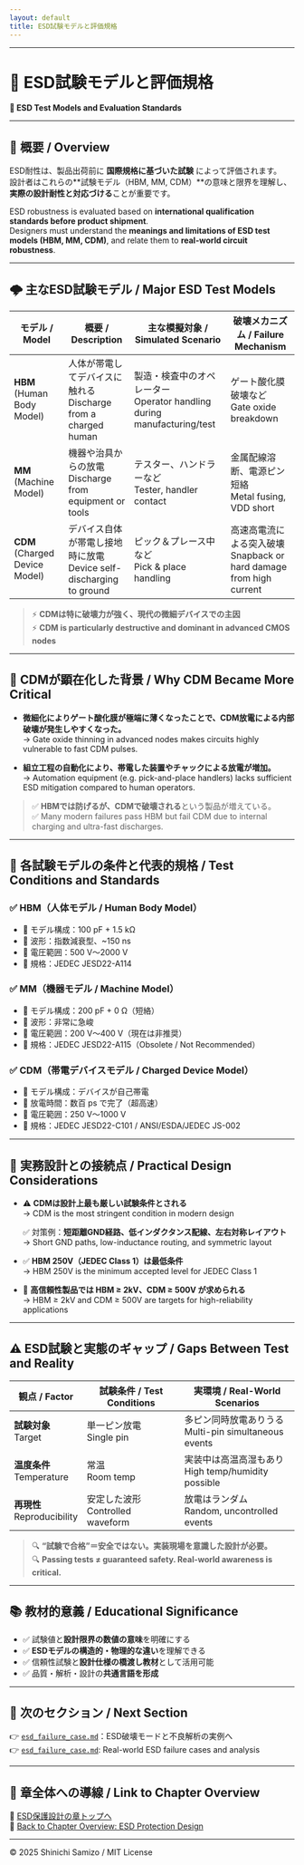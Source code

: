 ```yaml
---
layout: default
title: ESD試験モデルと評価規格
---
```


---

# 📏 ESD試験モデルと評価規格  
**📏 ESD Test Models and Evaluation Standards**

---

## 📘 概要 / Overview

ESD耐性は、製品出荷前に **国際規格に基づいた試験** によって評価されます。  
設計者はこれらの**試験モデル（HBM, MM, CDM）**の意味と限界を理解し、**実際の設計耐性と対応づける**ことが重要です。

ESD robustness is evaluated based on **international qualification standards before product shipment**.  
Designers must understand the **meanings and limitations of ESD test models (HBM, MM, CDM)**, and relate them to **real-world circuit robustness**.

---

## 🌩️ 主なESD試験モデル / Major ESD Test Models

| モデル / Model | 概要 / Description | 主な模擬対象 / Simulated Scenario | 破壊メカニズム / Failure Mechanism |
|----------------|--------------------|----------------------------------|-----------------------------------|
| **HBM** (Human Body Model) | 人体が帯電してデバイスに触れる<br>Discharge from a charged human | 製造・検査中のオペレーター<br>Operator handling during manufacturing/test | ゲート酸化膜破壊など<br>Gate oxide breakdown |
| **MM** (Machine Model) | 機器や治具からの放電<br>Discharge from equipment or tools | テスター、ハンドラーなど<br>Tester, handler contact | 金属配線溶断、電源ピン短絡<br>Metal fusing, VDD short |
| **CDM** (Charged Device Model) | デバイス自体が帯電し接地時に放電<br>Device self-discharging to ground | ピック＆プレース中など<br>Pick & place handling | 高速高電流による突入破壊<br>Snapback or hard damage from high current |

> ⚡ **CDMは特に破壊力が強く、現代の微細デバイスでの主因**  
> ⚡ **CDM is particularly destructive and dominant in advanced CMOS nodes**

---

## 🧠 CDMが顕在化した背景 / Why CDM Became More Critical

- **微細化によりゲート酸化膜が極端に薄くなったことで、CDM放電による内部破壊が発生しやすくなった。**  
  → Gate oxide thinning in advanced nodes makes circuits highly vulnerable to fast CDM pulses.

- **組立工程の自動化により、帯電した装置やチャックによる放電が増加。**  
  → Automation equipment (e.g. pick-and-place handlers) lacks sufficient ESD mitigation compared to human operators.

> ✅ **HBMでは防げるが、CDMで破壊される**という製品が増えている。  
> ✅ Many modern failures pass HBM but fail CDM due to internal charging and ultra-fast discharges.

---

## 🧪 各試験モデルの条件と代表的規格 / Test Conditions and Standards

### ✅ **HBM（人体モデル / Human Body Model）**

- 📐 モデル構成：100 pF + 1.5 kΩ  
- 🌊 波形：指数減衰型、~150 ns  
- 🔋 電圧範囲：500 V〜2000 V  
- 📘 規格：JEDEC JESD22-A114

### ✅ **MM（機器モデル / Machine Model）**

- 📐 モデル構成：200 pF + 0 Ω（短絡）  
- 🌊 波形：非常に急峻  
- 🔋 電圧範囲：200 V〜400 V（現在は非推奨）  
- 📘 規格：JEDEC JESD22-A115（Obsolete / Not Recommended）

### ✅ **CDM（帯電デバイスモデル / Charged Device Model）**

- 📐 モデル構成：デバイスが自己帯電  
- 🌊 放電時間：数百 ps で完了（超高速）  
- 🔋 電圧範囲：250 V〜1000 V  
- 📘 規格：JEDEC JESD22-C101 / ANSI/ESDA/JEDEC JS-002

---

## 🧩 実務設計との接続点 / Practical Design Considerations

- ⚠️ **CDMは設計上最も厳しい試験条件とされる**  
  → CDM is the most stringent condition in modern design

  ✅ 対策例：**短距離GND経路、低インダクタンス配線、左右対称レイアウト**  
  → Short GND paths, low-inductance routing, and symmetric layout

- ✅ **HBM 250V（JEDEC Class 1）は最低条件**  
  → HBM 250V is the minimum accepted level for JEDEC Class 1

- 🔧 **高信頼性製品では HBM ≥ 2kV、CDM ≥ 500V が求められる**  
  → HBM ≥ 2kV and CDM ≥ 500V are targets for high-reliability applications

---

## ⚠️ ESD試験と実態のギャップ / Gaps Between Test and Reality

| 観点 / Factor | 試験条件 / Test Conditions | 実環境 / Real-World Scenarios |
|---------------|-----------------------------|-------------------------------|
| **試験対象**<br>Target | 単一ピン放電<br>Single pin | 多ピン同時放電ありうる<br>Multi-pin simultaneous events |
| **温度条件**<br>Temperature | 常温<br>Room temp | 実装中は高温高湿もあり<br>High temp/humidity possible |
| **再現性**<br>Reproducibility | 安定した波形<br>Controlled waveform | 放電はランダム<br>Random, uncontrolled events |

> 🔍 **“試験で合格”＝安全ではない。実装現場を意識した設計が必要。**  
> 🔍 **Passing tests ≠ guaranteed safety. Real-world awareness is critical.**

---

## 📚 教材的意義 / Educational Significance

- ✅ 試験値と**設計限界の数値の意味**を明確にする  
- ✅ **ESDモデルの構造的・物理的な違い**を理解できる  
- ✅ 信頼性試験と**設計仕様の橋渡し教材**として活用可能  
- ✅ 品質・解析・設計の**共通言語を形成**

---

## 🔗 次のセクション / Next Section

👉 [`esd_failure_case.md`](./esd_failure_case.md)：ESD破壊モードと不良解析の実例へ  
👉 [`esd_failure_case.md`](./esd_failure_case.md): Real-world ESD failure cases and analysis

---

## 🧭 章全体への導線 / Link to Chapter Overview

📂 [ESD保護設計の章トップへ](../d_chapter3_esd_protection_design/README.md)  
📂 [Back to Chapter Overview: ESD Protection Design](../d_chapter3_esd_protection_design/README.md)

---

© 2025 Shinichi Samizo / MIT License
